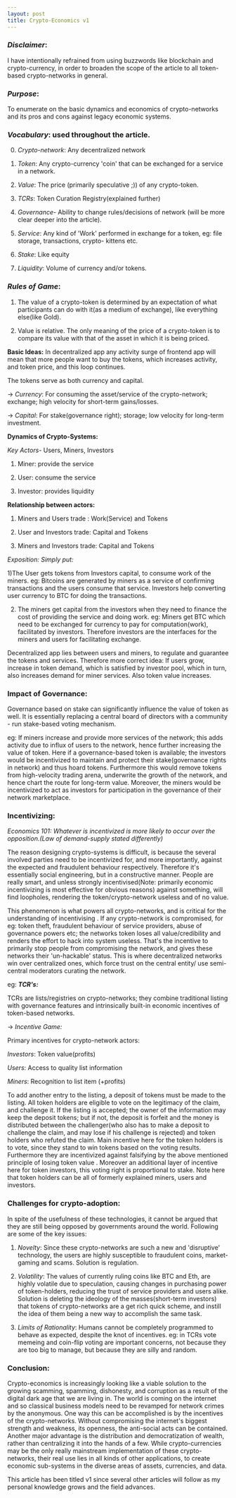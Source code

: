 ```yaml
---
layout: post
title: Crypto-Economics v1
---
```

### *Disclaimer*: 
I have intentionally refrained from using buzzwords like blockchain and crypto-currency, in order to broaden the scope of the article to all token-based crypto-networks in general.

### *Purpose*: 
To enumerate on the basic dynamics and economics of crypto-networks and its pros and cons against legacy economic systems.

### *Vocabulary*: used throughout the article.

0) *Crypto-network*: Any decentralized network

1) *Token*: Any crypto-currency 'coin' that can be exchanged for a service in a network.

2) *Value*:  The price (primarily speculative ;)) of any crypto-token.

3) *TCRs*: Token Curation Registry(explained further)

4) *Governance*- Ability to change rules/decisions of network (will be more clear deeper into the article). 

5) *Service*: Any kind of  'Work' performed in exchange for a token, eg: file storage, transactions, crypto- kittens etc.

6) *Stake*: Like equity 

7) *Liquidity*: Volume of currency and/or tokens.


### *Rules of Game*:

1) The value of a crypto-token is determined by an expectation of what participants can do with it(as a medium of exchange), like everything else(like Gold).

2) Value is relative. The only meaning of the price of a crypto-token is to compare its value with that of the asset in which it is being priced. 


**Basic Ideas:**
In decentralized app any activity surge of frontend app will mean that more people want to buy the tokens, which increases activity, and token price, and this loop continues.

The tokens serve as both currency and capital.

-> *Currency*: For consuming the asset/service of the crypto-network; exchange; high velocity for short-term gains/losses.

-> *Capital*: For stake(governance right); storage; low velocity for long-term investment.

**Dynamics of Crypto-Systems:**

*Key Actors*- Users, Miners, Investors

1) Miner: provide the service

2) User: consume the service

3) Investor: provides liquidity

**Relationship between actors:**

1) Miners and Users trade : Work(Service) and Tokens

2) User and Investors trade: Capital and Tokens

3) Miners and Investors trade: Capital and Tokens

*Exposition: Simply put:*

1)The User gets tokens from Investors capital, to consume work of the miners.
 eg: Bitcoins are generated by miners as a service of confirming transactions and the users consume that service. Investors help converting user currency to BTC for doing the transactions.
 
2) The miners get capital from the investors when they need to finance the cost of providing the service and doing work. 
eg: Miners get BTC which need to be exchanged for currency to pay for computation(work), facilitated by investors.
Therefore investors are the interfaces for the miners and users for facilitating exchange.

Decentralized app lies between users and miners, to regulate and guarantee the tokens and services.
Therefore more correct idea: If users grow, increase in token demand, which is satisfied by investor pool, which in turn, also increases demand for miner services. Also token value increases. 

### Impact of Governance:

Governance based on stake can significantly influence the value of token as well.  It is essentially replacing a central board of directors with a community - run stake-based voting mechanism.

eg: If miners increase and provide more services of the network; this adds activity due to influx of users to the network, hence further increasing the value of token. Here if a governance-based token is available; the investors would be incentivized to maintain and protect their stake(governance rights in network) and thus hoard tokens. Furthermore this would remove tokens from high-velocity trading arena, underwrite the growth of the network, and hence chart the route for long-term value. Moreover, the miners would be incentivized to act as investors for participation in the governance of their network marketplace. 

### Incentivizing: 

*Economics 101: Whatever is incentivized is more likely to occur over the opposition.(Law of demand-supply stated differently)*

The reason designing crypto-systems is difficult, is because the several involved parties need to be incentivized for, and more importantly, against  the expected and fraudulent behaviour respectively. Therefore it's essentially social engineering, but in a constructive manner. People are really smart, and unless strongly incentivised(Note: primarily economic incentivizing is most effective for obvious reasons) against something, will find loopholes, rendering the token/crypto-network useless and of no value.

This phenomenon is what powers all crypto-networks, and is critical for the understanding of incentivising . If any crypto-network is compromised, for eg: token theft, fraudulent behaviour of service providers, abuse of governance powers etc; the networks token loses all value/credibility and renders the effort to hack into system useless. That's the incentive to primarily stop people from compromising the network, and gives these networks their 'un-hackable' status. This is where decentralized networks win over centralized ones, which force trust on the central entity/ use semi-central moderators curating the network.

eg: ***TCR's:***

TCRs are lists/registries on crypto-networks;  they combine traditional listing with governance features and intrinsically built-in economic incentives of token-based networks. 

-> *Incentive Game:*

Primary incentives for crypto-network actors: 

*Investors*: Token value(profits)

*Users*: Access to quality list information

*Miners*: Recognition to list item (+profits)

To add another entry to the listing, a deposit of tokens must be made to the listing. All token holders are eligible to vote on the legitimacy of the claim, and challenge it.
If the listing is accepted; the owner of the information may keep the deposit tokens; but if not, the deposit is forfeit and the money is distributed between the challenger(who also has to make a deposit to challenge the claim, and may lose if his challenge is rejected) and token holders who refuted the claim. 
Main incentive here for the token holders is to vote, since they stand to win tokens based on the voting results. Furthermore they are incentivized against falsifying by the above mentioned principle of losing token value . Moreover an additional layer of incentive here for token investors, this voting right is proportional to stake. Note here that token holders can be all of formerly explained miners, users and investors.

### Challenges for crypto-adoption: 
In spite of the usefulness of these technologies, it cannot be argued that they are still being opposed by governments around the world. Following are some of the key issues:

1) *Novelty*: Since these crypto-networks are such a new and 'disruptive' technology, the users are highly susceptible to fraudulent coins, market-gaming and scams. Solution is regulation.

2) *Volatility*: The values of currently ruling coins like BTC and Eth, are highly volatile due to speculation, causing changes in purchasing power of token-holders, reducing the trust of service providers and users alike. Solution is deleting the ideology of the masses(short-term investors) that tokens of crypto-networks are a get rich quick scheme, and instill the idea of them being a new way to accomplish the same task.

3) *Limits of Rationality*: Humans cannot be completely programmed to behave as expected, despite the knot of incentives. eg: in TCRs vote memeing and coin-flip voting are important concerns, not because they are too big to manage, but because they are silly and random. 

### Conclusion:
Crypto-economics is increasingly looking like a viable solution to the growing scamming, spamming, dishonesty, and corruption as a result of the digital dark age that we are living in. The world is coming on the internet and so classical business models need to be revamped for network crimes by the anonymous. One way this can be accomplished is by the incentives of the crypto-networks. Without compromising the internet's biggest strength and weakness, its openness, the anti-social acts can be contained. Another major advantage is the distribution and democratization of wealth, rather than centralizing it into the hands of a few. While crypto-currencies may be the only really mainstream implementation of these crypto-networks, their real use lies in all kinds of other applications, to create economic sub-systems in the diverse areas of assets, currencies, and data. 

This article has been titled v1 since several other articles will follow as my personal knowledge grows and the field advances. 
